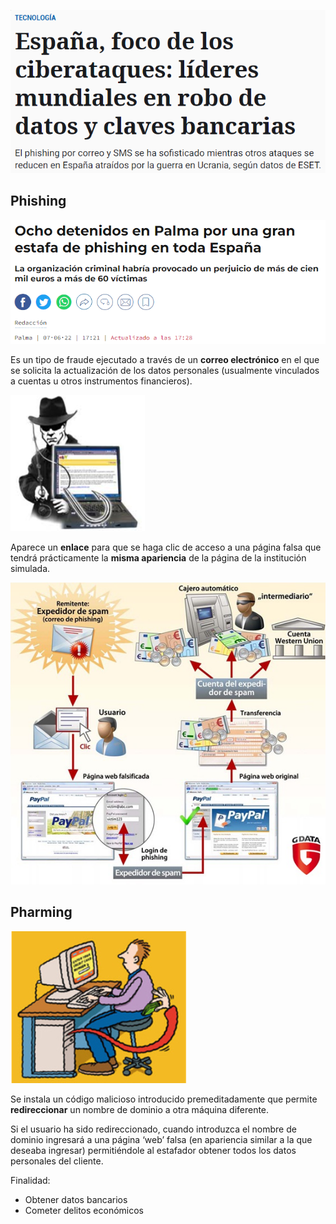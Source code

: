 ![imagen](img/2022-11-28-20-20-06.png)

## Phishing

![imagen](img/2022-11-29-13-04-27.png)

Es un tipo de fraude ejecutado a través de un **correo electrónico** en el que se solicita la actualización de los datos personales (usualmente vinculados a cuentas u otros instrumentos financieros).

![imagen](img/2019-12-10-09-01-08.png)

Aparece un **enlace** para que se haga clic de acceso a una página falsa que tendrá prácticamente la **misma apariencia** de la página de la institución simulada.

![imagen](img/2019-11-27-08-29-05.png)

## Pharming

![imagen](img/2019-12-10-09-00-57.png)

Se instala un código malicioso introducido premeditadamente que permite **redireccionar** un nombre de dominio a otra máquina diferente.

Si el usuario ha sido redireccionado, cuando introduzca el nombre de dominio ingresará a una página ‘web’ falsa (en apariencia similar a la que deseaba ingresar) permitiéndole al estafador obtener todos los datos personales del cliente.

Finalidad:

- Obtener datos bancarios
- Cometer delitos económicos